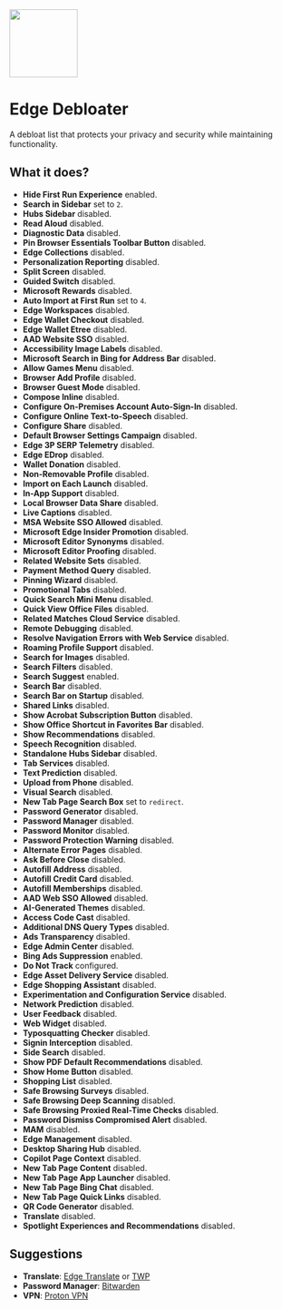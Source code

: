 <img src="https://github.com/user-attachments/assets/2f8a7dd2-b56c-4f9c-a7ca-8514c2f10533" width="120" />

# Edge Debloater
A debloat list that protects your privacy and security while maintaining functionality.

## What it does?

- **Hide First Run Experience** enabled.
- **Search in Sidebar** set to `2`.
- **Hubs Sidebar** disabled.
- **Read Aloud** disabled.
- **Diagnostic Data** disabled.
- **Pin Browser Essentials Toolbar Button** disabled.
- **Edge Collections** disabled.
- **Personalization Reporting** disabled.
- **Split Screen** disabled.
- **Guided Switch** disabled.
- **Microsoft Rewards** disabled.
- **Auto Import at First Run** set to `4`.
- **Edge Workspaces** disabled.
- **Edge Wallet Checkout** disabled.
- **Edge Wallet Etree** disabled.
- **AAD Website SSO** disabled.
- **Accessibility Image Labels** disabled.
- **Microsoft Search in Bing for Address Bar** disabled.
- **Allow Games Menu** disabled.
- **Browser Add Profile** disabled.
- **Browser Guest Mode** disabled.
- **Compose Inline** disabled.
- **Configure On-Premises Account Auto-Sign-In** disabled.
- **Configure Online Text-to-Speech** disabled.
- **Configure Share** disabled.
- **Default Browser Settings Campaign** disabled.
- **Edge 3P SERP Telemetry** disabled.
- **Edge EDrop** disabled.
- **Wallet Donation** disabled.
- **Non-Removable Profile** disabled.
- **Import on Each Launch** disabled.
- **In-App Support** disabled.
- **Local Browser Data Share** disabled.
- **Live Captions** disabled.
- **MSA Website SSO Allowed** disabled.
- **Microsoft Edge Insider Promotion** disabled.
- **Microsoft Editor Synonyms** disabled.
- **Microsoft Editor Proofing** disabled.
- **Related Website Sets** disabled.
- **Payment Method Query** disabled.
- **Pinning Wizard** disabled.
- **Promotional Tabs** disabled.
- **Quick Search Mini Menu** disabled.
- **Quick View Office Files** disabled.
- **Related Matches Cloud Service** disabled.
- **Remote Debugging** disabled.
- **Resolve Navigation Errors with Web Service** disabled.
- **Roaming Profile Support** disabled.
- **Search for Images** disabled.
- **Search Filters** disabled.
- **Search Suggest** enabled.
- **Search Bar** disabled.
- **Search Bar on Startup** disabled.
- **Shared Links** disabled.
- **Show Acrobat Subscription Button** disabled.
- **Show Office Shortcut in Favorites Bar** disabled.
- **Show Recommendations** disabled.
- **Speech Recognition** disabled.
- **Standalone Hubs Sidebar** disabled.
- **Tab Services** disabled.
- **Text Prediction** disabled.
- **Upload from Phone** disabled.
- **Visual Search** disabled.
- **New Tab Page Search Box** set to `redirect`.
- **Password Generator** disabled.
- **Password Manager** disabled.
- **Password Monitor** disabled.
- **Password Protection Warning** disabled.
- **Alternate Error Pages** disabled.
- **Ask Before Close** disabled.
- **Autofill Address** disabled.
- **Autofill Credit Card** disabled.
- **Autofill Memberships** disabled.
- **AAD Web SSO Allowed** disabled.
- **AI-Generated Themes** disabled.
- **Access Code Cast** disabled.
- **Additional DNS Query Types** disabled.
- **Ads Transparency** disabled.
- **Edge Admin Center** disabled.
- **Bing Ads Suppression** enabled.
- **Do Not Track** configured.
- **Edge Asset Delivery Service** disabled.
- **Edge Shopping Assistant** disabled.
- **Experimentation and Configuration Service** disabled.
- **Network Prediction** disabled.
- **User Feedback** disabled.
- **Web Widget** disabled.
- **Typosquatting Checker** disabled.
- **Signin Interception** disabled.
- **Side Search** disabled.
- **Show PDF Default Recommendations** disabled.
- **Show Home Button** disabled.
- **Shopping List** disabled.
- **Safe Browsing Surveys** disabled.
- **Safe Browsing Deep Scanning** disabled.
- **Safe Browsing Proxied Real-Time Checks** disabled.
- **Password Dismiss Compromised Alert** disabled.
- **MAM** disabled.
- **Edge Management** disabled.
- **Desktop Sharing Hub** disabled.
- **Copilot Page Context** disabled.
- **New Tab Page Content** disabled.
- **New Tab Page App Launcher** disabled.
- **New Tab Page Bing Chat** disabled.
- **New Tab Page Quick Links** disabled.
- **QR Code Generator** disabled.
- **Translate** disabled.
- **Spotlight Experiences and Recommendations** disabled.

## Suggestions

- **Translate**: [Edge Translate](https://github.com/EdgeTranslate/EdgeTranslate) or [TWP](https://github.com/FilipePS/Traduzir-paginas-web)
- **Password Manager**: [Bitwarden](https://chromewebstore.google.com/detail/bitwarden-parola-y%C3%B6netici/nngceckbapebfimnlniiiahkandclblb)
- **VPN**: [Proton VPN](https://chromewebstore.google.com/detail/proton-vpn-fast-secure/jplgfhpmjnbigmhklmmbgecoobifkmpa)
